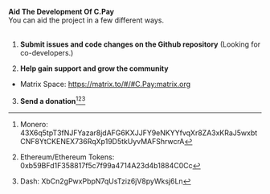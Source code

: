 **Aid The Development Of C.Pay**
<br>
You can aid the project in a few different ways.
<br><br>
1. **Submit issues and code changes on the Github repository** (Looking for co-developers.) 

2. **Help gain support and grow the community** 
- Matrix Space: https://matrix.to/#/#C.Pay:matrix.org

3. **Send a donation**[^1][^2][^3]


[^1]:Monero: 43X6q5tpT3fNJFYazar8jdAFG6KXJJFY9eNKYYfvqXr8ZA3xKRaJ5wxbtCNF8YtCKENEX736RqXp19D5tkUyvMAFShrwcrA
[^2]:Ethereum/Ethereum Tokens: 0xb59BFd1F358817f5c7f99a4714A23d4b1884C0Cc
[^3]:Dash: XbCn2gPwxPbpN7qUsTziz6jV8pyWksj6Ln

